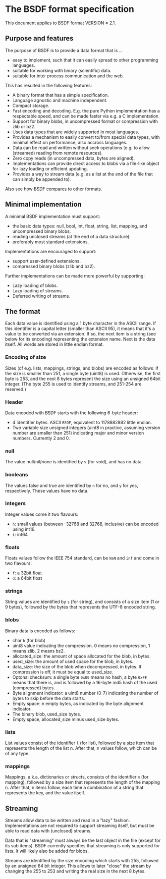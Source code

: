 # The BSDF format specification

This document applies to BSDF format
VERSION = 2.1.

## Purpose and features

The purpose of BSDF is to provide a data format that is ...

* easy to implement, such that it can easily spread to other programming languages.
* suitable for working with binary (scientific) data.
* suitable for inter process communication and the web.

This has resulted in the following features:

* A binary format that has a simple specification.
* Language agnostic and machine independent.
* Compact storage.
* Fast encoding and decoding. E.g. the pure Python implementation has
  a respectable speed, and can be made faster via e.g. a C implementation.
* Support for binary blobs, in uncompressed format or compression with zlib or bz2.
* Uses data types that are widely supported in most languages.
* Provides a mechanism to easily convert to/from special data types,
  with minimal effect on performance, also accross languages.
* Data can be read and written without seek operations (e.g. to allow
  (streamed) reading from remote resources).
* Zero copy reads (in uncompressed data, bytes are aligned).
* Implementations can provide direct access to blobs via a file-like
  object for lazy loading or efficient updating.
* Provides a way to stream data (e.g. as a list at the end of the
  file that can simply be appended to).

Also see how BSDF [compares](COMPARISON.md) to other formats.


## Minimal implementation

A minimal BSDF implementation must support:

* the basic data types: null, bool, int, float, string, list, mapping,
  and uncompressed binary blobs.
* reading unclosed streams (at the end of a data structure).
* preferably most standard extensions.

Implementations are encouraged to support:

* support user-defined extensions.
* compressed binary blobs (zlib and bz2).

Further implementations can be made more powerful by supporting:

* Lazy loading of blobs.
* Lazy loading of streams.
* Deferred writing of streams.


## The format

Each data value is identified using a 1 byte character in the ASCII
range. If this identifier is a capital letter (smaller than ASCII 95),
it means that it's a value to be converted via an extension. If so, the next
item is a string (see below for its encoding) representing the extension name.
Next is the data itself. All words are stored in little endian format.


### Encoding of size

Sizes (of e.g. lists, mappings, strings, and blobs) are encoded as
follows: if the size is smaller than 251, a single byte (uint8) is used.
Otherwise, the first byte is 253, and the next 8 bytes represent the
size using an unsigned 64bit integer. (The byte 255 is used to identify
streams, and 251-254 are reserved.)

### Header

Data encoded with BSDF starts with the following 6-byte header:

* 4 Identifier bytes: ASCII `BSDF`, equivalent to 1178882882 little endian.
* Two variable size unsigned integers (uint8 in practice, assuming version
  number are smaller than 251) indicating major and minor version
  numbers. Currently 2 and 0.

### null

The value null/nil/none is identified by `v` (for void), and has no data.

### booleans

The values false and true are identified by `n` for no, and `y` for yes,
respectively. These values have no data.

### integers

Integer values come it two flavours:

* `h`: small values (between -32768 and 32768, inclusive) can be encoded using int16.
* `i`: int64

### floats

Floats values follow the IEEE 754 standard, can be `NaN` and `inf` and
come in two flavours:

* `f`: a 32bit float
* `d`: a 64bit float

### strings

String values are identified by `s` (for string), and consists of a
size item (1 or 9 bytes), followed by the bytes that represents the
UTF-8 encoded string.

### blobs

Binary data is encoded as follows:

* char `b` (for blob)
* uint8 value indicating the compression. 0 means no compression, 1 means zlib,
  2 means bz2.
* allocated_size: the amount of space allocated for the blob, in bytes.
* used_size: the amount of used space for the blob, in bytes.
* data_size: the size of the blob when decompressed, in bytes. If compression
  is off, it must be equal to used_size.
* Optonal checksum: a single byte `0x00` means no hash, a byte `0xFF` means that
  there is, and is followed by a 16-byte md5 hash of the used (compressed) bytes.
* Byte alignment indicator: a uint8 number (0-7) indicating the number of bytes
  to skip before the data starts. 
* Empty space: n empty bytes, as indicated by the byte alignment indicator.
* The binary blob, used_size bytes.
* Empty space, allocated_size minus used_size bytes.


### lists

List values consist of the identifier `l` (for list), followed by a size item that
represents the length of the list n. After that, n values follow, which
can be of any type.

### mappings

Mappings, a.k.a. dictionaries or structs, consists of the identifier
`m` (for mapping), followed by a size item that represents the length
of the mapping n. After that, n items follow, each time a combination
of a string that represents the key, and the value itself.


## Streaming

Streams allow data to be written and read in a "lazy" fashion.
Implementations are not required to support streaming itself, but must
be able to read data with (unclosed) streams.

Data that is "streaming" must always be the last object in the file
(except for its sub items). BSDF currently specifies that streaming is
only supported for lists. It will likely also be added for blobs.

Streams are identified by the size encoding which starts with 255,
followed by an unsigned 64 bit integer. This allows to later "close"
the stream by changing the 255 to 253 and writing the real size in the next 8
bytes.

